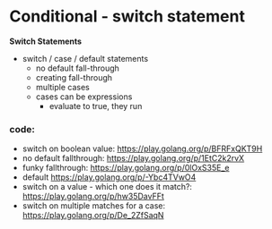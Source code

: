 # Conditional - switch statement
**Switch Statements**
- switch / case / default statements
  - no default fall-through
  - creating fall-through
  - multiple cases
  - cases can be expressions
    - evaluate to true, they run
### code:
- switch on boolean value: https://play.golang.org/p/BFRFxQKT9H 
- no default fallthrough: https://play.golang.org/p/1EtC2k2rvX 
- funky fallthrough: https://play.golang.org/p/0lOxS35E_e 
- default https://play.golang.org/p/-Ybc4TVwO4 
- switch on a value - which one does it match?: https://play.golang.org/p/hw35DavFFt 
- switch on multiple matches for a case: https://play.golang.org/p/De_2ZfSaqN 
